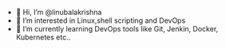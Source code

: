 - 👋 Hi, I’m @linubalakrishna
- 👀 I’m interested in Linux,shell scripting and DevOps
- 🌱 I’m currently learning DevOps tools like Git, Jenkin, Docker, Kubernetes etc..

<!---
linubalakrishna/linubalakrishna is a ✨ special ✨ repository because its `README.md` (this file) appears on your GitHub profile.
You can click the Preview link to take a look at your changes.
--->

